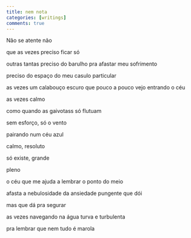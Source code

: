 ```yaml
---
title: nem nota
categories: [writings]
comments: true
---
```


Não se atente não

que as vezes preciso ficar só

outras tantas preciso do barulho pra afastar meu sofrimento

preciso do espaço do meu casulo particular

as vezes um calabouço escuro que pouco a pouco vejo entrando o céu

as vezes calmo

como quando as gaivotass só flutuam

sem esforço, só o vento

pairando num céu azul

calmo, resoluto

só existe, grande

pleno

o céu que me ajuda a lembrar o ponto do meio

afasta a nebulosidade da ansiedade pungente que dói

mas que dá pra segurar



as vezes navegando na água turva e turbulenta

pra lembrar que nem tudo é marola